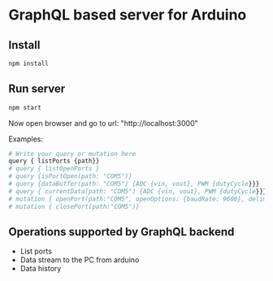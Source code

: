 # GraphQL based server for Arduino

## Install

``` bash
npm install
```

## Run server

``` bash
npm start
```

Now open browser and go to url: "http://localhost:3000"

Examples:

``` bash
# Write your query or mutation here
query { listPorts {path}}
# query { listOpenPorts }
# query {isPortOpen(path: "COM5")}
# query {dataBuffer(path: "COM5") {ADC {vin, vout}, PWM {dutyCycle}}}
# query { currentData(path: "COM5") {ADC {vin, vout}, PWM {dutyCycle}}}
# mutation { openPort(path:"COM5", openOptions: {baudRate: 9600}, delimiter: "\r\n")}
# mutation { closePort(path:"COM5")}
```

## Operations supported by GraphQL backend

* List ports
* Data stream to the PC from arduino
* Data history
